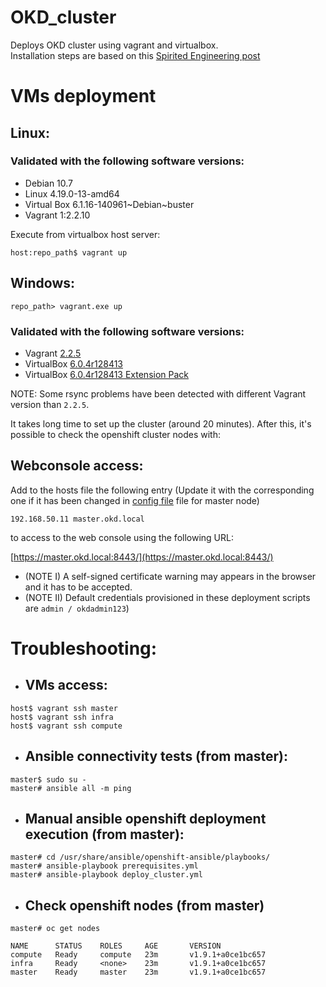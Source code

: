 # OKD_cluster
Deploys OKD cluster using vagrant and virtualbox.  
Installation steps are based on this [Spirited Engineering post](https://spiritedengineering.net/2019/08/05/put-red-hat-openshift-on-your-laptop-using-virtualbox-and-openshift-ansible/)

# VMs deployment
## Linux:
### Validated with the following software versions:  
- Debian 10.7  
- Linux 4.19.0-13-amd64  
- Virtual Box 6.1.16-140961\~Debian\~buster  
- Vagrant 1:2.2.10  

Execute from virtualbox host server:
````
host:repo_path$ vagrant up
````

## Windows:
````
repo_path> vagrant.exe up
````
### Validated with the following software versions:
  - Vagrant [2.2.5](https://releases.hashicorp.com/vagrant/2.2.5/)  
  - VirtualBox [6.0.4r128413](https://download.virtualbox.org/virtualbox/6.0.4/VirtualBox-6.0.4-128413-Win.exe)  
  - VirtualBox [6.0.4r128413 Extension Pack](https://download.virtualbox.org/virtualbox/6.0.6/Oracle_VM_VirtualBox_Extension_Pack-6.0.6.vbox-extpack)  
  
NOTE: Some rsync problems have been detected with different Vagrant version than ````2.2.5````.  


It takes long time to set up the cluster (around 20 minutes). After this, it's possible to check the openshift cluster nodes with:

## Webconsole access:
Add to the hosts file the following entry (Update it with the corresponding one if it has been changed in [config file](/config/vms.yaml) file for master node)
````
192.168.50.11 master.okd.local
````
to access to the web console using the following URL:

[https://master.okd.local:8443/](https://master.okd.local:8443/)

- (NOTE I) A self-signed certificate warning may appears in the browser and it has to be accepted.  
- (NOTE II) Default credentials provisioned in these deployment scripts are ````admin / okdadmin123````)  

# Troubleshooting:
- ## VMs access:
````
host$ vagrant ssh master
host$ vagrant ssh infra
host$ vagrant ssh compute
````
- ## Ansible connectivity tests (from master):
````
master$ sudo su -
master# ansible all -m ping
````
- ## Manual ansible openshift deployment execution (from master):
````
master# cd /usr/share/ansible/openshift-ansible/playbooks/
master# ansible-playbook prerequisites.yml
master# ansible-playbook deploy_cluster.yml
````
- ## Check openshift nodes (from master)  

````
master# oc get nodes

NAME      STATUS    ROLES     AGE       VERSION  
compute   Ready     compute   23m       v1.9.1+a0ce1bc657  
infra     Ready     <none>    23m       v1.9.1+a0ce1bc657  
master    Ready     master    23m       v1.9.1+a0ce1bc657  
````

